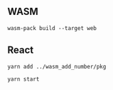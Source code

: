 ## WASM

```
wasm-pack build --target web
```


## React

```
yarn add ../wasm_add_number/pkg

yarn start
```